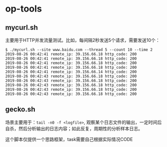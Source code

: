 # op-tools

## mycurl.sh

主要用于HTTP并发流量测试。比如，每间隔2秒发送5个请求，需要发送10个：

```
$ ./mycurl.sh --site www.baidu.com --thread 5 --count 10 --time 2
2019-08-26 00:42:41 remote_ip: 39.156.66.18 http_code: 200
2019-08-26 00:42:41 remote_ip: 39.156.66.18 http_code: 200
2019-08-26 00:42:41 remote_ip: 39.156.66.18 http_code: 200
2019-08-26 00:42:41 remote_ip: 39.156.66.18 http_code: 200
2019-08-26 00:42:41 remote_ip: 39.156.66.14 http_code: 200
2019-08-26 00:42:43 remote_ip: 39.156.66.18 http_code: 200
2019-08-26 00:42:43 remote_ip: 39.156.66.18 http_code: 200
2019-08-26 00:42:43 remote_ip: 39.156.66.18 http_code: 200
2019-08-26 00:42:43 remote_ip: 39.156.66.18 http_code: 200
2019-08-26 00:42:43 remote_ip: 39.156.66.18 http_code: 200

```

## gecko.sh

场景主要用于：`tail -n0 -f <logfile>`, 观察某个日志文件的输出，一定时间后自杀，然后分析输出的日志内容；如此反复，周期性的分析样本日志。

这个脚本仅提供一个思路框架，task需要自己根据实际情况CODE



